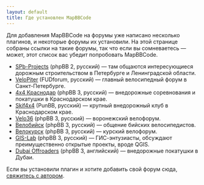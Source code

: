 ```yaml
---
layout: default
title: Где установлен MapBBCode
---
```


Для добавления MapBBCode на форумы уже написано несколько плагинов, и некоторые форумы их установили. На этой странице собраны ссылки на такие форумы, так что если вы сомневаетесь — может, этот список вас убедит попробовать MapBBCode.

* [SPb-Projects](http://spb-projects.ru/forum/) (phpBB 2, русский) — там общаются интересующиеся дорожным строительством в Петербурге и Ленинградской области.
* [VeloPiter](http://www.velopiter.spb.ru/forum/) (FUDforum, русский) — главный велосипедный форум в Санкт-Петербурге.
* [4х4 Краснодар](http://forum.4x4krasnodar.ru/) (phpBB 3, русский) — внедорожные соревнования и покатушки в Краснодарском крае.
* [Skif4x4](http://forum.skif4x4.ru/) (PunBB, русский) — крупный внедорожный клуб в Краснодарском крае.
* [Velo36](http://www.velo36.ru/forum/index.php) (phpBB 3, русский) — воронежский велофорум.
* [Велобийск](http://velobiysk.ru/index.php) (phpBB 3, русский) — общение бийских велосипедистов.
* [Велокурск](http://www.velo-kursk.ru/forum/index.php) (phpBB 3, русский) — курский велофорум.
* [GIS-Lab](http://gis-lab.info/forum/) (phpBB 3, русский) — ГИС-энтузиасты, обсуждают преимущественно открытые проекты, вроде QGIS.
* [Dubai Offroaders](http://www.dubaioffroaders.com/forums/viewforum.php?f=22) (phpBB 3, английский) — внедорожные покатушки в Дубаи.

Если вы установили плагин и хотите добавить свой форум сюда, [свяжитесь с автором](mailto:zverik@textual.ru).
